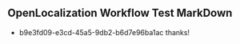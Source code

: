## OpenLocalization Workflow Test MarkDown
* b9e3fd09-e3cd-45a5-9db2-b6d7e96ba1ac thanks!

<!--HONumber=Jul16_HO4-->


